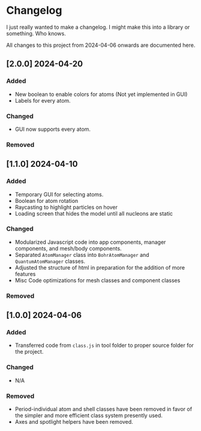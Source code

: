 # Changelog

I just really wanted to make a changelog. I might make this into a library or something. Who knows.

All changes to this project from 2024-04-06 onwards are documented here.
## [2.0.0] 2024-04-20
### Added
* New boolean to enable colors for atoms (Not yet implemented in GUI)
* Labels for every atom.
### Changed
* GUI now supports every atom.
### Removed
## [1.1.0] 2024-04-10
### Added
* Temporary GUI for selecting atoms.
* Boolean for atom rotation
* Raycasting to highlight particles on hover
* Loading screen that hides the model until all nucleons are static
### Changed
* Modularized Javascript code into app components, manager components, and mesh/body components.
* Separated `AtomManager` class into `BohrAtomManager` and `QuantumAtomManager` classes.
* Adjusted the structure of html in preparation for the addition of more features
* Misc Code optimizations for mesh classes and component classes
### Removed
## [1.0.0] 2024-04-06
### Added
* Transferred code from `class.js` in tool folder to proper source folder for the project.
### Changed
* N/A
### Removed
* Period-individual atom and shell classes have been removed in favor of the simpler and more efficient class system presently used.
* Axes and spotlight helpers have been removed.